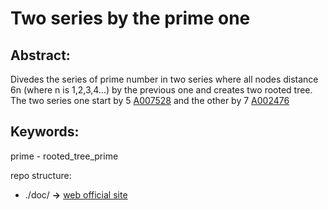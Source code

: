 # Two series by the prime one
## Abstract:
Divedes the series of prime number in two series where all nodes distance  6n (where n is 1,2,3,4...) by the 
previous one and creates two rooted tree. The two series one start by 5 [A007528](https://oeis.org/A007528) and the other by
 7 [A002476 ](https://oeis.org/A002476)
## Keywords:
prime -  rooted_tree_prime

repo structure:
 * ./doc/ **->** [web official site](https://bertanimauro.github.io/PrimeSeries/)
 
